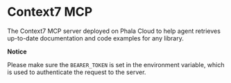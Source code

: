 # Context7 MCP

The Context7 MCP server deployed on Phala Cloud to help agent retrieves up-to-date documentation and code examples for any library.

**Notice**

Please make sure the `BEARER_TOKEN` is set in the environment variable, which is used to authenticate the request to the server.
